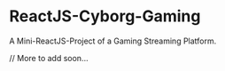 # ReactJS-Cyborg-Gaming
A Mini-ReactJS-Project of a Gaming Streaming Platform.

// More to add soon...
